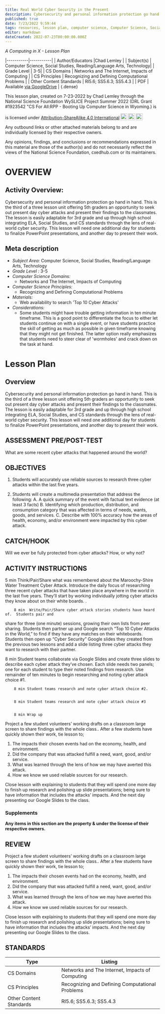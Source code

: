 ```yaml
---
title: Real World Cyber Security in the Present
description: Cybersecurity and personal information protection go hand in hand. This is the third of a three lesson unit offering 5th graders an opportunity to seek out present day cyber attacks and present their findings to the classmates. The lesson is easily adaptable for 3rd grade and up through high school integrating ELA, Social Studies, and CS standards through the lens of real-world cyber security. This lesson will need one additional day for students to finalize PowerPoint presentations, and another day to present their work.
published: true
date: 7/23/2022 9:59:44
tags: resources, lesson plan, computer science, Computer Science, Social Studies, Reading/Language Arts, Technology 
editor: markdown
dateCreated: 2022-07-23T00:00:00.000Z
---
```

*A Computing in X - Lesson Plan*

|-----------|-----------|
| Author/Educators |Chad Lemley |
| Subject(s) | Computer Science, Social Studies, Reading/Language Arts, Technology|
| Grade Level | 3-5|
| CS Domains | Networks and The Internet, Impacts of Computing |
| CS Principles | Recognizing and Defining Computational Problems |
| Other Content Standards | RI5.6;  SS5.6.3;  SS5.4.3 | 
| PDF | Available [via GoogleDrive]() |
{.dense}






This lesson plan, created on 7-23-2022 by Chad Lemley through the National Science Foundation WySLICE Project Summer 2022 (DRL Grant #1923542 "CS For All:RPP - Booting Up Computer Science in Wyoming.) is  <p xmlns:cc="http://creativecommons.org/ns#" >  is licensed under <a href="http://creativecommons.org/licenses/by-sa/4.0/?ref=chooser-v1" target="_blank" rel="license noopener noreferrer" style="display:inline-block;">Attribution-ShareAlike 4.0 International<img style="height:22px!important;margin-left:3px;vertical-align:text-bottom;" src="https://mirrors.creativecommons.org/presskit/icons/cc.svg?ref=chooser-v1"><img style="height:22px!important;margin-left:3px;vertical-align:text-bottom;" src="https://mirrors.creativecommons.org/presskit/icons/by.svg?ref=chooser-v1"><img style="height:22px!important;margin-left:3px;vertical-align:text-bottom;" src="https://mirrors.creativecommons.org/presskit/icons/sa.svg?ref=chooser-v1"></a></p>


Any outbound links or other attached materials belong to and are individually licensed by their respective owners. 


Any opinions, findings, and conclusions or recommendations expressed in this material are those of the author(s) and do not necessarily reflect the views of the National Science Foundation, cxedhub.com or its maintainers.


# OVERVIEW
## Activity Overview:  
Cybersecurity and personal information protection go hand in hand. This is the third of a three lesson unit offering 5th graders an opportunity to seek out present day cyber attacks and present their findings to the classmates. The lesson is easily adaptable for 3rd grade and up through high school integrating ELA, Social Studies, and CS standards through the lens of real-world cyber security. This lesson will need one additional day for students to finalize PowerPoint presentations, and another day to present their work.
## Meta description
+ *Subject Area:* Computer Science, Social Studies, Reading/Language Arts, Technology 
+ *Grade Level :* 3-5 
+ *Computer Science Domains:*
   + Networks and The Internet, Impacts of Computing
+ *Computer Science Principles:*
   + Recognizing and Defining Computational Problems
+ *Materials:* 
   + Web availability to search 'Top 10 Cyber Attacks'
+ *Considerations:*
   + Some students might have trouble getting information in ten minute timeframe.  This is a good point to differentiate the focus to either let students continue on with a single event, or have students practice the skill of getting as much as possible in given timeframe knowing that they might not get finished.  The latter option really emphasizes that students need to steer clear of 'wormholes' and crack down on the task at hand.


# Lesson Plan
## Overview
Cybersecurity and personal information protection go hand in hand. This is the third of a three lesson unit offering 5th graders an opportunity to seek out present day cyber attacks and present their findings to the classmates. The lesson is easily adaptable for 3rd grade and up through high school integrating ELA, Social Studies, and CS standards through the lens of real-world cyber security. This lesson will need one additional day for students to finalize PowerPoint presentations, and another day to present their work.
## ASSESSMENT PRE/POST-TEST
What are some recent cyber attacks that happened around the world?
## OBJECTIVES
1.  Students will accurately use reliable sources to research three cyber attacks within the last five years. 


2.  Students will create a multimedia presentation that address the following:
                  A.  A quick summary of the event with factual text evidence (at least 3 facts)
                  B.  Identifying which production, distribution, and consumption category that was 
                       affected in terms of needs, wants, goods, and services. 
                  C. Describe with 100% accuracy how the areas of health, economy, and/or 
                       environment were impacted by this cyber attack.


## CATCH/HOOK
Will we ever be fully protected from cyber attacks?  How, or why not?


## ACTIVITY INSTRUCTIONS
5 min Think/Pair/Share what was remembered about the Maroochy-Shire Water 
Treatment Cyber Attack.  Introduce the daily focus of researching three recent cyber attacks that have taken place anywhere in the world in the last five years.   They’ll start by working individually jotting cyber attacks they know about on their white boards.  .


        8 min  Write/Pair/Share cyber attack stories students have heard of.  Students pair and 
share for three (one minute) sessions, growing their own lists from peer sharing.  Students then partner up and Google search “Top 10 Cyber Attacks in the World,” to find if they have any matches on their whiteboards.  Students then open up “Cyber Security” Google slides they created from the previous two lessons and add a slide listing three cyber attacks they want to research with their partner.


8 min  Student teams collaborate via Google Slides and create three slides to describe 
each cyber attack they’ve chosen.  Each slide needs two panels; one for each  student to type their noted findings from research.  Use remainder of ten minutes to begin researching and noting cyber attack choice #1.


        8 min Student teams research and note cyber attack choice #2.


        8 min Student teams research and note cyber attack choice #3


        8 min Wrap up 
Project a few student volunteers’ working drafts on a classroom large screen to share findings with the whole class.. 
 After a few students have quickly shown their work, tie lesson to;
1. The impacts their chosen events had on the economy, health, and environment.
2.  Did the company that was attacked fulfill a need, want, good, and/or service.  
3. What was learned through the lens of how we may have averted this attack. 
4.  How we know we used reliable sources for our research.


 Close lesson with explaining to students that they will spend one more day to finish up research and polishing up slide presentations; being sure to have information that includes the attacks’ impacts. And the next day presenting our Google Slides to the class.


### Supplements
**Any items in this section are the property & under the license of their respective owners.**






## REVIEW
Project a few student volunteers’ working drafts on a classroom large screen to share findings with the whole class.. 
 After a few students have quickly shown their work, tie lesson to;
1. The impacts their chosen events had on the economy, health, and environment.
2.  Did the company that was attacked fulfill a need, want, good, and/or service.  
3. What was learned through the lens of how we may have averted this attack. 
4.  How we know we used reliable sources for our research.


 Close lesson with explaining to students that they will spend one more day to finish up research and polishing up slide presentations; being sure to have information that includes the attacks’ impacts. And the next day presenting our Google Slides to the class.
## STANDARDS        
| Type | Listing | 
|-----------|-----------|
| CS Domains  | Networks and The Internet, Impacts of Computing|
| CS Principles   | Recognizing and Defining Computational Problems|
| Other Content Standards | RI5.6;  SS5.6.3;  SS5.4.3  |